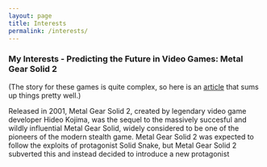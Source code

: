 ```yaml
---
layout: page
title: Interests
permalink: /interests/
---
```


### My Interests - Predicting the Future in Video Games: Metal Gear Solid 2

(The story for these games is quite complex, so here is an [article](https://www.svg.com/147452/the-entire-metal-gear-timeline-explained/) that sums up things pretty well.)


Released in 2001, Metal Gear Solid 2, created by legendary video game developer Hideo Kojima, was the sequel to the massively succesful and wildly influential Metal Gear Solid, widely considered to be one of the pioneers of the modern stealth game. Metal Gear Solid 2 was expected to follow the exploits of protagonist Solid Snake, but Metal Gear Solid 2 subverted this and instead decided to introduce a new protagonist






